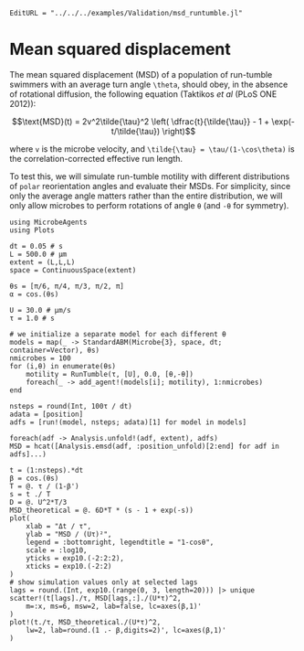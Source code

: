 ```@meta
EditURL = "../../../examples/Validation/msd_runtumble.jl"
```

# Mean squared displacement

The mean squared displacement (MSD) of a population of run-tumble swimmers
with an average turn angle ``\theta``, should obey, in the absence of
rotational diffusion, the following equation (Taktikos *et al* (PLoS ONE 2012)):
```math
\text{MSD}(t) = 2v^2\tilde{\tau}^2
\left( \dfrac{t}{\tilde{\tau}} - 1 + \exp(-t/\tilde{\tau}) \right)
```
where ``v`` is the microbe velocity, and ``\tilde{\tau} = \tau/(1-\cos\theta)``
is the correlation-corrected effective run length.

To test this, we will simulate run-tumble motility with different distributions
of `polar` reorientation angles and evaluate their MSDs.
For simplicity, since only the average angle matters rather than the entire
distribution, we will only allow microbes to perform rotations of angle `θ`
(and `-θ` for symmetry).

````@example msd_runtumble
using MicrobeAgents
using Plots

dt = 0.05 # s
L = 500.0 # μm
extent = (L,L,L)
space = ContinuousSpace(extent)

θs = [π/6, π/4, π/3, π/2, π]
α = cos.(θs)

U = 30.0 # μm/s
τ = 1.0 # s

# we initialize a separate model for each different θ
models = map(_ -> StandardABM(Microbe{3}, space, dt; container=Vector), θs)
nmicrobes = 100
for (i,θ) in enumerate(θs)
    motility = RunTumble(τ, [U], 0.0, [θ,-θ])
    foreach(_ -> add_agent!(models[i]; motility), 1:nmicrobes)
end

nsteps = round(Int, 100τ / dt)
adata = [position]
adfs = [run!(model, nsteps; adata)[1] for model in models]

foreach(adf -> Analysis.unfold!(adf, extent), adfs)
MSD = hcat([Analysis.emsd(adf, :position_unfold)[2:end] for adf in adfs]...)

t = (1:nsteps).*dt
β = cos.(θs)
T = @. τ / (1-β')
s = t ./ T
D = @. U^2*T/3
MSD_theoretical = @. 6D*T * (s - 1 + exp(-s))
plot(
    xlab = "Δt / τ",
    ylab = "MSD / (Uτ)²",
    legend = :bottomright, legendtitle = "1-cosθ",
    scale = :log10,
    yticks = exp10.(-2:2:2),
    xticks = exp10.(-2:2)
)
# show simulation values only at selected lags
lags = round.(Int, exp10.(range(0, 3, length=20))) |> unique
scatter!(t[lags]./τ, MSD[lags,:]./(U*τ)^2,
    m=:x, ms=6, msw=2, lab=false, lc=axes(β,1)'
)
plot!(t./τ, MSD_theoretical./(U*τ)^2,
    lw=2, lab=round.(1 .- β,digits=2)', lc=axes(β,1)'
)
````

